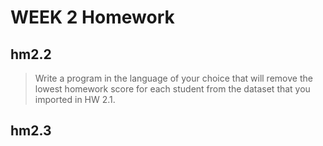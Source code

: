 **WEEK 2 Homework**
===================

**hm2.2**
---------

> Write a program in the language of your choice that will remove the lowest homework score for each student from the dataset that you imported in HW 2.1.



**hm2.3**
---------